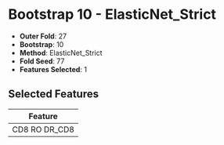 # Bootstrap 10 - ElasticNet_Strict

- **Outer Fold**: 27
- **Bootstrap**: 10
- **Method**: ElasticNet_Strict
- **Fold Seed**: 77
- **Features Selected**: 1

## Selected Features

| Feature |
|---------|
| CD8 RO DR_CD8 |
